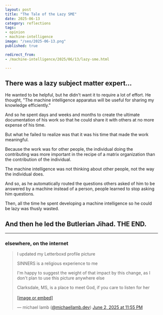 ```yaml
---
layout: post
title: "The Tale of the Lazy SME"
date: 2025-06-13
category: reflections
tags:
- opinion
- machine-intelligence
image: "/seo/2025-06-13.png"
published: true

redirect_from:
- /machine-intelligence/2025/06/13/lazy-sme.html

---
```


## There was a lazy subject matter expert...

He wanted to be helpful, but he didn't want it to require a lot of effort. He thought, "The machine intelligence apparatus will be useful for sharing my knowledge efficiently."

And so he spent days and weeks and months to create the ultimate documentation of his work so that he could share it with others at no more expense of his time. 

But what he failed to realize was that it was his time that made the work meaningful. 

Because the work was for other people, the individual doing the contributing was more important in the recipe of a matrix organization than the contribution of the individual.

The machine intelligence was not thinking about other people, not the way the individual does.

And so, as he automatically routed the questions others asked of him to be answered by a machine instead of a person, people learned to stop asking him questions.

Then, all the time he spent developing a machine intelligence so he could be lazy was thusly wasted.

## And then he led the Butlerian Jihad. THE END.

---

### elsewhere, on the internet

<blockquote class="bluesky-embed" data-bluesky-uri="at://did:plc:tjk5ddnhhjm5ndhvhubi4xwn/app.bsky.feed.post/3lqoiswt3l222" data-bluesky-cid="bafyreiejk2fs2jgkdx3n65mbtmfiecqmgliv3xuzty5dkr2qnchouzuhiu" data-bluesky-embed-color-mode="system"><p lang="en">I updated my Letterboxd profile picture

SINNERS is a religious experience to me

I&#x27;m happy to suggest the weight of that impact by this change, as I don&#x27;t plan to use this picture anywhere else

Clarksdale, MS, is a place to meet God, if you care to listen for her<br><br><a href="https://bsky.app/profile/did:plc:tjk5ddnhhjm5ndhvhubi4xwn/post/3lqoiswt3l222?ref_src=embed">[image or embed]</a></p>&mdash; michael lamb (<a href="https://bsky.app/profile/did:plc:tjk5ddnhhjm5ndhvhubi4xwn?ref_src=embed">@michaellamb.dev</a>) <a href="https://bsky.app/profile/did:plc:tjk5ddnhhjm5ndhvhubi4xwn/post/3lqoiswt3l222?ref_src=embed">June 2, 2025 at 11:55 PM</a></blockquote><script async src="https://embed.bsky.app/static/embed.js" charset="utf-8"></script>
